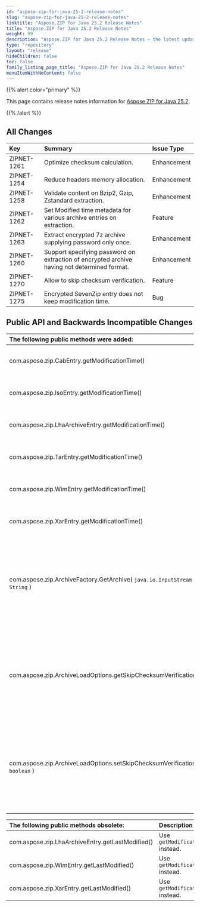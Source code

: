```yaml
---
id: "aspose-zip-for-java-25-2-release-notes"
slug: "aspose-zip-for-java-25-2-release-notes"
linktitle: "Aspose.ZIP for Java 25.2 Release Notes"
title: "Aspose.ZIP for Java 25.2 Release Notes"
weight: 99
description: "Aspose.ZIP for Java 25.2 Release Notes – the latest updates and fixes."
type: "repository"
layout: "release"
hideChildren: false
toc: false
family_listing_page_title: "Aspose.ZIP for Java 25.2 Release Notes"
menuItemWithNoContent: false
---
```


{{% alert color="primary" %}} 

This page contains release notes information for [Aspose.ZIP for Java 25.2](https://releases.aspose.com/zip/java/25-2/).

{{% /alert %}} 

## **All Changes**

|**Key**|**Summary**|**Issue Type**|
| :- | :- | :- |
| ZIPNET-1261 | Optimize checksum calculation. | Enhancement |
| ZIPNET-1254 | Reduce headers memory allocation. | Enhancement |
| ZIPNET-1258 | Validate content on Bzip2, Gzip, Zstandard extraction. | Enhancement |
| ZIPNET-1262 | Set Modified time metadata for various archive entries on extraction. | Feature |
| ZIPNET-1263 | Extract encrypted 7z archive supplying password only once. | Enhancement |
| ZIPNET-1260 | Support specifying password on extraction of encrypted archive having not determined format. | Enhancement |
| ZIPNET-1270 | Allow to skip checksum verification. | Feature |
| ZIPNET-1275 | Encrypted SevenZip entry does not keep modification time. | Bug |

## **Public API and Backwards Incompatible Changes**
|**The following public methods were added:**|**Description**|
| :- | :- |
| com.aspose.zip.CabEntry.getModificationTime() | Gets last modified date and time. |
| com.aspose.zip.IsoEntry.getModificationTime() | Gets last modified date and time. |
| com.aspose.zip.LhaArchiveEntry.getModificationTime() | Gets last modified date and time. |
| com.aspose.zip.TarEntry.getModificationTime() | Gets last modified date and time. |
| com.aspose.zip.WimEntry.getModificationTime() | Gets last modified date and time. |
| com.aspose.zip.XarEntry.getModificationTime() | Gets last modified date and time. |
| com.aspose.zip.ArchiveFactory.GetArchive( `java.io.InputStream` , `String` ) | Detects the archive format and creates the appropriate IArchive object according to the type of encrypted archive. |
| com.aspose.zip.ArchiveLoadOptions.getSkipChecksumVerification() | Gets a value indicating whether checksum verification of ZIP entries be skipped and mismatch ignored. |
| com.aspose.zip.ArchiveLoadOptions.setSkipChecksumVerification( `boolean` ) | Sets a value indicating whether checksum verification of ZIP entries be skipped and mismatch ignored. |

|**The following public methods obsolete:**|**Description**|
| :- | :- |
| com.aspose.zip.LhaArchiveEntry.getLastModified() | Use `getModificationTime()` instead. |
| com.aspose.zip.WimEntry.getLastModified() | Use `getModificationTime()` instead. |
| com.aspose.zip.XarEntry.getLastModified() | Use `getModificationTime()` instead. |
